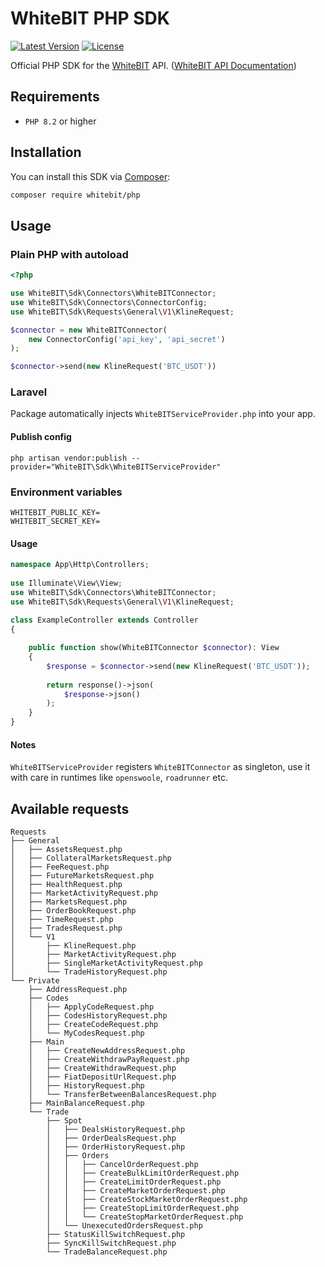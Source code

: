 # WhiteBIT PHP SDK

[![Latest Version](https://img.shields.io/packagist/v/whitebit/php.svg)](https://packagist.org/packages/whitebit/php)
[![License](https://img.shields.io/github/license/whitebit/php.svg)](LICENSE)

Official PHP SDK for the [WhiteBIT](https://whitebit.com/) API. ([WhiteBIT API Documentation](docs.whitebit.com))

## Requirements
* `PHP 8.2` or higher

## Installation

You can install this SDK via [Composer](https://getcomposer.org/):

```bash
composer require whitebit/php
```

## Usage

### Plain PHP with autoload
```php
<?php

use WhiteBIT\Sdk\Connectors\WhiteBITConnector;
use WhiteBIT\Sdk\Connectors\ConnectorConfig;
use WhiteBIT\Sdk\Requests\General\V1\KlineRequest;

$connector = new WhiteBITConnector(
    new ConnectorConfig('api_key', 'api_secret')
);

$connector->send(new KlineRequest('BTC_USDT'))
```

### Laravel
Package automatically injects `WhiteBITServiceProvider.php` into your app.

#### Publish config
```shell
php artisan vendor:publish --provider="WhiteBIT\Sdk\WhiteBITServiceProvider"
```

### Environment variables
```dotenv
WHITEBIT_PUBLIC_KEY=
WHITEBIT_SECRET_KEY=
```

#### Usage
```php
namespace App\Http\Controllers;
 
use Illuminate\View\View;
use WhiteBIT\Sdk\Connectors\WhiteBITConnector;
use WhiteBIT\Sdk\Requests\General\V1\KlineRequest;
 
class ExampleController extends Controller
{

    public function show(WhiteBITConnector $connector): View
    {
        $response = $connector->send(new KlineRequest('BTC_USDT'));
    
        return response()->json(
            $response->json()
        );
    }
}
```

#### Notes
`WhiteBITServiceProvider` registers `WhiteBITConnector` as singleton, use it with care in runtimes like `openswoole`, `roadrunner` etc.

## Available requests

```
Requests
├── General
│   ├── AssetsRequest.php
│   ├── CollateralMarketsRequest.php
│   ├── FeeRequest.php
│   ├── FutureMarketsRequest.php
│   ├── HealthRequest.php
│   ├── MarketActivityRequest.php
│   ├── MarketsRequest.php
│   ├── OrderBookRequest.php
│   ├── TimeRequest.php
│   ├── TradesRequest.php
│   └── V1
│       ├── KlineRequest.php
│       ├── MarketActivityRequest.php
│       ├── SingleMarketActivityRequest.php
│       └── TradeHistoryRequest.php
└── Private
    ├── AddressRequest.php
    ├── Codes
    │   ├── ApplyCodeRequest.php
    │   ├── CodesHistoryRequest.php
    │   ├── CreateCodeRequest.php
    │   └── MyCodesRequest.php
    ├── Main
    │   ├── CreateNewAddressRequest.php
    │   ├── CreateWithdrawPayRequest.php
    │   ├── CreateWithdrawRequest.php
    │   ├── FiatDepositUrlRequest.php
    │   ├── HistoryRequest.php
    │   └── TransferBetweenBalancesRequest.php
    ├── MainBalanceRequest.php
    └── Trade
        ├── Spot
        │   ├── DealsHistoryRequest.php
        │   ├── OrderDealsRequest.php
        │   ├── OrderHistoryRequest.php
        │   ├── Orders
        │   │   ├── CancelOrderRequest.php
        │   │   ├── CreateBulkLimitOrderRequest.php
        │   │   ├── CreateLimitOrderRequest.php
        │   │   ├── CreateMarketOrderRequest.php
        │   │   ├── CreateStockMarketOrderRequest.php
        │   │   ├── CreateStopLimitOrderRequest.php
        │   │   └── CreateStopMarketOrderRequest.php
        │   └── UnexecutedOrdersRequest.php
        ├── StatusKillSwitchRequest.php
        ├── SyncKillSwitchRequest.php
        └── TradeBalanceRequest.php
```